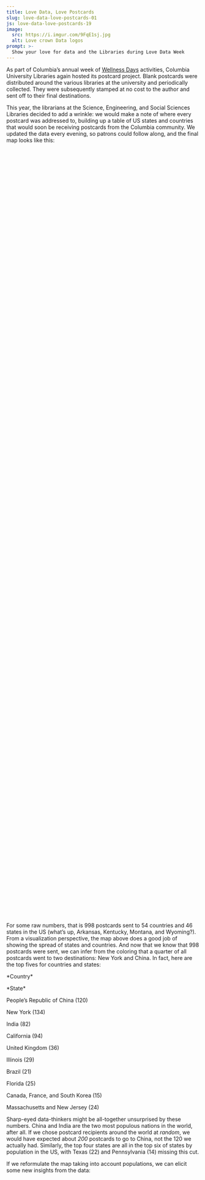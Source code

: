 ```yaml
---
title: Love Data, Love Postcards
slug: love-data-love-postcards-01
js: love-data-love-postcards-19
image:
  src: https://i.imgur.com/9FqE1sj.jpg
  alt: Love crown Data logos
prompt: >-
  Show your love for data and the Libraries during Love Data Week
---
```


As part of Columbia’s annual week of [Wellness
Days](https://universitylife.columbia.edu/wellness-days-columbia-schedule)
activities, Columbia University Libraries again hosted its postcard project.
Blank postcards were distributed around the various libraries at the
university and periodically collected. They were subsequently stamped at no
cost to the author and sent off to their final destinations.

This year, the librarians at the Science, Engineering, and Social Sciences
Libraries decided to add a wrinkle: we would make a note of where every
postcard was addressed to, building up a table of US states and countries that
would soon be receiving postcards from the Columbia community. We updated the
data every evening, so patrons could follow along, and the final map looks
like this:

<div id="love-data-map-19" style="height: 50vh"></div>
<div id="love-data-map-19-legend" class="mb-3 w-100"></div>

For some raw numbers, that is 998 postcards sent to 54 countries and 46 states
in the US (what’s up, Arkansas, Kentucky, Montana, and Wyoming?). From a
visualization perspective, the map above does a good job of showing the spread
of states and countries. And now that we know that 998 postcards were sent, we
can infer from the coloring that a quarter of all postcards went to two
destinations: New York and China. In fact, here are the top fives for
countries and states:

<div class="row">
<div class="col-6">
<p class="mb-0">*Country*</p>
</div>
<div class="col-6">
<p class="mb-0">*State*</p>
</div>
</div>
<div class="row">
<div class="col-6">
<p class="mb-0">People’s Republic of China (120)</p>
</div>
<div class="col-6">
<p class="mb-0">New York (134)</p>
</div>
</div>
<div class="row">
<div class="col-6">
<p class="mb-0">India (82)</p>
</div>
<div class="col-6">
<p class="mb-0">California (94)</p>
</div>
</div>
<div class="row">
<div class="col-6">
<p class="mb-0">United Kingdom (36)</p>
</div>
<div class="col-6">
<p class="mb-0">Illinois (29)</p>
</div>
</div>
<div class="row">
<div class="col-6">
<p class="mb-0">Brazil (21)</p>
</div>
<div class="col-6">
<p class="mb-0">Florida (25)</p>
</div>
</div>
<div class="row mb-3">
<div class="col-6">
<p class="mb-0">Canada, France, and South Korea (15)</p>
</div>
<div class="col-6">
<p class="mb-0">Massachusetts and New Jersey (24)</p>
</div>
</div>

Sharp-eyed data-thinkers might be all-together unsurprised by these numbers.
China and India are the two most populous nations in the world, after all. If
we chose postcard recipients around the world at *random*, we would have
expected about *200* postcards to go to China, not the 120 we actually had.
Similarly, the top four states are all in the top six of states by population
in the US, with Texas (22) and Pennsylvania (14) missing this cut. 

If we reformulate the map taking into account populations, we can elicit some
new insights from the data:

<div id="love-data-map-population-19" style="height: 50vh"></div>
<div id="love-data-map-population-19-legend" class="mb-3 w-100"></div>

Now, China has 11 million people per postcard, which is right inline with the
average we collected (discounting 0s) of 12 million people per postcard. The
median, however, is 1.8 million people per postcard, a level a country like
Australia or a state like West Virginia met. In other words, when you click on
a country or state above and get its precise count, you’ll know whether it
seems to have gotten “too many” postcards for its population, like the
Northern Mariana Islands, which shares one postcard with all 55 thousand
inhabitants, or “too few,” like Indonesia, which shares one postcard with all
240 million inhabitants. Unfortunately, because of the [Ckmeans
clustering](https://simplestatistics.org/docs/#ckmeans) we are using to break
up the data into five groups, nearly every observation falls within the
darkest category.

Making a map from this dataset, however, carries other risks. We like to make
maps in part because we often infer stories from the resulting
representations. The maps in this post conjure images of the postcards sitting
in sacks, floating across oceans in steamships. We exoticize the smaller or
more “remote” locations (Northern Mariana Islands!). Just by choosing to map
the data, we’ve already narrativized it to a degree. But there’s a further
issue.

The web map turns the three-dimensional Earth into a two-dimensional plane, doing
rather significant distortion to the landmasses that make up that
three-dimensional Earth by using the de facto standard
[Web Mercator](https://en.wikipedia.org/wiki/Web_Mercator_projection)
projection, wherein Africa is shrunken in size and Russia, Greenland, and
Canada are enlarged.

However, also importantly, what we are drawing on the plane are shapes with
areas, not dots of people. The shape labeled “China” is not receiving 120
postcards. Rather, 120 people (or so) who happen to live within the area
represented by that shape are receiving postcards. Yet we color the whole
shape as representative of the people.

This makes a handful of important moves in visualization that can often be
considered “errors.”

First, the visualization assumes people are distributed evenly within a
geographical space. That is, if we were to pick a pixel of the webmap within
China, it has the same likelihood of representing where a postcard recipient
lives as any other pixel within that shape. This is not the case; anecdotally,
many of the China-directed postcards went to Beijing or Shanghai.

Second, even when normalizing data for population, our web maps still use
*area*, not *population*, to visualize data. Because area and population are
different measures, this sort of visualization can also lead to suboptimal
conclusions, which is a common problem with [choropleth
maps](https://en.wikipedia.org/wiki/Choropleth_map) (polygons shaded different
colors where the colors have meaning). That is, while showing a variable of
*density* (people *per* postcard) is better than showing a variable of
*magnitude* (postcards), the shapes still show area, not population.  Hence, a
“more correct” visualization would take our density and further divide by area
(postcard per people per square meter, say). Yet if we doubly normalize the
data, it becomes harder to grasp precisely what the different shades of blue
on the map “mean.” 

Finally, the Web Mercator projection is not an
[equal-area](https://en.wikipedia.org/wiki/Web_Mercator_projection)
projection. So even if we were to use a library like
[Turf.js](http://turfjs.com), which measures the area of each country in terms
of square meters, that calculation does not translate to the number of pixels
contained by the shape represented in the web map. For example, in the image
below, the square surrounding Greenland is 175 by 266 pixels in size, giving
an area of 46,550 pixels. In the meantime, the square surrounding India is 85
by 87 pixels, for an area of 7,395 pixels. Visually, the square surrounding
Greenland is over five times larger than the one surrounding India.

<img src="https://i.imgur.com/hCmQwVh.jpg" class="img-fluid rounded" alt="World with Greenland and India boxed." />

In the real world, however, India is about 1.5 times larger than Greenland.
Turf.js measures areas of 3.2T m² and 2.2T m² for the two countries, which
matches the Wikipedia listed areas of [3.2M
km²](https://en.wikipedia.org/wiki/India#cite_note-india.gov.in2-6) and [2.2M
km²](https://en.wikipedia.org/wiki/Geography_of_Greenland). Even if, then, the
data were to be further normalized by area “on the ground,” the distortions in
the webmap would remain, further obscuring whatever narrative we are aiming to
build.

So what’s the “right” way to show the data we collected? It turns out there
isn’t one. While some may be “more right” than others (representing magnitudes
in choropleth maps is hardly ever a good idea), every decision made while
building the visualization requires consideration. More than anything,
however, the most important thing is to show that the Columbia community made
great use of the postcards this year, underscoring how global Columbia’s reach
truly is.

But maybe next year we’ll normalize the postcard distribution using admissions
data on where our students come from!

If you are interested in maps and data, consider stopping by a [meeting of Map
Club or Data
Club](https://library.columbia.edu/services/research-data-services.html),
hosted by Research Data Services. Alternatively, come to one of the Studio
[Open Labs](/open-lab.html), either at [Butler](/spaces/butler/) or [Lehman](/spaces/lehman).
